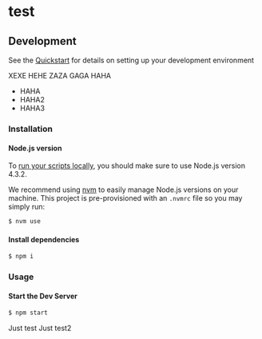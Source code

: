 # test

## Development

See the [Quickstart](http://docs.init.ai/docs/quickstart) for details on setting up your development environment

XEXE HEHE ZAZA GAGA HAHA

* HAHA
* HAHA2
* HAHA3

### Installation

#### Node.js version

To [run your scripts locally](http://docs.init.ai/docs/dev-server#section-local-testing), you should make sure to use Node.js version 4.3.2.

We recommend using [nvm](https://github.com/creationix/nvm) to easily manage Node.js versions on your machine. This project is pre-provisioned with an `.nvmrc` file so you may simply run:

```bash
$ nvm use
```

#### Install dependencies

```bash
$ npm i
```

### Usage

#### Start the Dev Server

```bash
$ npm start
```

Just test
Just test2
